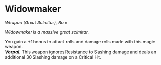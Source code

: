 # Widowmaker
*Weapon (Great Scimitar), Rare*

*Widowmaker is a massive great scimitar.*

You gain a +1 bonus to attack rolls and damage rolls made with this magic weapon.  
***Vorpal.*** This weapon ignores Resistance to Slashing damage and deals an additional 30 Slashing damage on a Critical Hit.